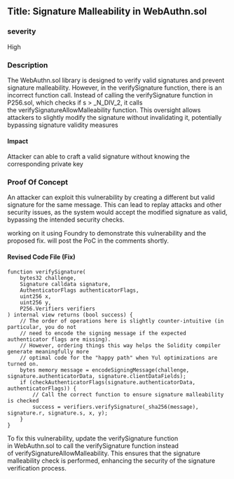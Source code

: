 ## Title: Signature Malleability in WebAuthn.sol

### severity
 High

### Description

The WebAuthn.sol library is designed to verify valid signatures and prevent signature malleability. However, in the verifySignature function, there is an incorrect function call. Instead of calling the verifySignature function in P256.sol, which checks if s > _N_DIV_2, it calls the verifySignatureAllowMalleability function. This oversight allows attackers to slightly modify the signature without invalidating it, potentially bypassing signature validity measures


#### Impact

Attacker can able to craft a valid signature without knowing the corresponding private key

### Proof Of Concept

An attacker can exploit this vulnerability by creating a different but valid signature for the same message. This can lead to replay attacks and other security issues, as the system would accept the modified signature as valid, bypassing the intended security checks.

working on it using Foundry to demonstrate this vulnerability and the proposed fix. will post the PoC in the comments shortly.


#### Revised Code File (Fix)

```
function verifySignature(
    bytes32 challenge,
    Signature calldata signature,
    AuthenticatorFlags authenticatorFlags,
    uint256 x,
    uint256 y,
    P256.Verifiers verifiers
) internal view returns (bool success) {
    // The order of operations here is slightly counter-intuitive (in particular, you do not
    // need to encode the signing message if the expected authenticator flags are missing).
    // However, ordering things this way helps the Solidity compiler generate meaningfully more
    // optimal code for the "happy path" when Yul optimizations are turned on.
    bytes memory message = encodeSigningMessage(challenge, signature.authenticatorData, signature.clientDataFields);
    if (checkAuthenticatorFlags(signature.authenticatorData, authenticatorFlags)) {
        // Call the correct function to ensure signature malleability is checked
        success = verifiers.verifySignature(_sha256(message), signature.r, signature.s, x, y);
    }
}

```

To fix this vulnerability, update the verifySignature function in WebAuthn.sol to call the verifySignature function instead of verifySignatureAllowMalleability. This ensures that the signature malleability check is performed, enhancing the security of the signature verification process.